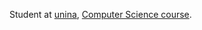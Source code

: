 Student at [unina](http://www.unina.it/), [Computer Science course](https://informatica.dieti.unina.it/index.php/it/).
